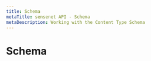 ```yaml
---
title: Schema
metaTitle: sensenet API - Schema
metaDescription: Working with the Content Type Schema
---
```


# Schema
